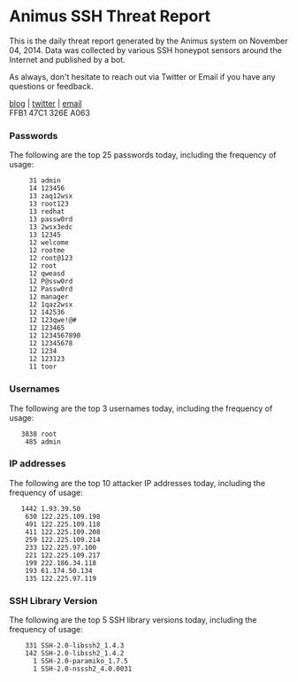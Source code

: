 # Animus SSH Threat Report

This is the daily threat report generated by the Animus system on November 04, 2014. Data was collected by various SSH honeypot sensors around the Internet and published by a bot.  

As always, don't hesitate to reach out via Twitter or Email if you have any questions or feedback.  

[blog](http://morris.guru) | [twitter](https://twitter.com/andrew___morris) | [email](mailto:andrew@morris.guru)  
FFB1 47C1 326E A063  
### Passwords
The following are the top 25 passwords today, including the frequency of usage:
```
     31 admin
     14 123456
     13 zaq12wsx
     13 root123
     13 redhat
     13 passw0rd
     13 2wsx3edc
     13 12345
     12 welcome
     12 rootme
     12 root@123
     12 root
     12 qweasd
     12 P@ssw0rd
     12 Passw0rd
     12 manager
     12 1qaz2wsx
     12 142536
     12 123qwe!@#
     12 123465
     12 1234567890
     12 12345678
     12 1234
     12 123123
     11 toor
```

### Usernames
The following are the top 3 usernames today, including the frequency of usage:
```
   3838 root
    485 admin
```

### IP addresses
The following are the top 10 attacker IP addresses today, including the frequency of usage:
```
   1442 1.93.39.50
    630 122.225.109.198
    491 122.225.109.118
    411 122.225.109.208
    259 122.225.109.214
    233 122.225.97.100
    221 122.225.109.217
    199 222.186.34.118
    193 61.174.50.134
    135 122.225.97.119
```

### SSH Library Version
The following are the top 5 SSH library versions today, including the frequency of usage:
```
    331 SSH-2.0-libssh2_1.4.3
    142 SSH-2.0-libssh2_1.4.2
      1 SSH-2.0-paramiko_1.7.5
      1 SSH-2.0-nsssh2_4.0.0031
```
